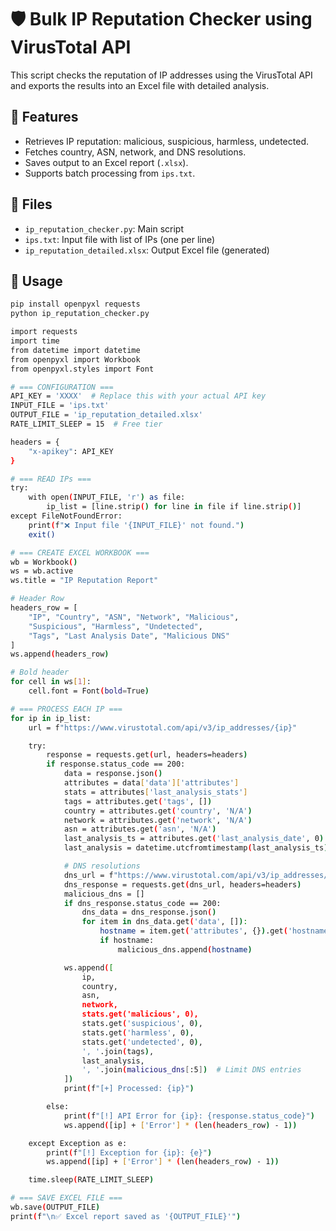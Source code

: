 # 🛡️ Bulk IP Reputation Checker using VirusTotal API

This script checks the reputation of IP addresses using the VirusTotal API and exports the results into an Excel file with detailed analysis.

## 🔧 Features
- Retrieves IP reputation: malicious, suspicious, harmless, undetected.
- Fetches country, ASN, network, and DNS resolutions.
- Saves output to an Excel report (`.xlsx`).
- Supports batch processing from `ips.txt`.

## 📂 Files
- `ip_reputation_checker.py`: Main script
- `ips.txt`: Input file with list of IPs (one per line)
- `ip_reputation_detailed.xlsx`: Output Excel file (generated)

## 🚀 Usage

```bash
pip install openpyxl requests
python ip_reputation_checker.py

import requests
import time
from datetime import datetime
from openpyxl import Workbook
from openpyxl.styles import Font

# === CONFIGURATION ===
API_KEY = 'XXXX'  # Replace this with your actual API key
INPUT_FILE = 'ips.txt'
OUTPUT_FILE = 'ip_reputation_detailed.xlsx'
RATE_LIMIT_SLEEP = 15  # Free tier

headers = {
    "x-apikey": API_KEY
}

# === READ IPs ===
try:
    with open(INPUT_FILE, 'r') as file:
        ip_list = [line.strip() for line in file if line.strip()]
except FileNotFoundError:
    print(f"❌ Input file '{INPUT_FILE}' not found.")
    exit()

# === CREATE EXCEL WORKBOOK ===
wb = Workbook()
ws = wb.active
ws.title = "IP Reputation Report"

# Header Row
headers_row = [
    "IP", "Country", "ASN", "Network", "Malicious", 
    "Suspicious", "Harmless", "Undetected", 
    "Tags", "Last Analysis Date", "Malicious DNS"
]
ws.append(headers_row)

# Bold header
for cell in ws[1]:
    cell.font = Font(bold=True)

# === PROCESS EACH IP ===
for ip in ip_list:
    url = f"https://www.virustotal.com/api/v3/ip_addresses/{ip}"

    try:
        response = requests.get(url, headers=headers)
        if response.status_code == 200:
            data = response.json()
            attributes = data['data']['attributes']
            stats = attributes['last_analysis_stats']
            tags = attributes.get('tags', [])
            country = attributes.get('country', 'N/A')
            network = attributes.get('network', 'N/A')
            asn = attributes.get('asn', 'N/A')
            last_analysis_ts = attributes.get('last_analysis_date', 0)
            last_analysis = datetime.utcfromtimestamp(last_analysis_ts).strftime('%Y-%m-%d %H:%M:%S')

            # DNS resolutions
            dns_url = f"https://www.virustotal.com/api/v3/ip_addresses/{ip}/resolutions"
            dns_response = requests.get(dns_url, headers=headers)
            malicious_dns = []
            if dns_response.status_code == 200:
                dns_data = dns_response.json()
                for item in dns_data.get('data', []):
                    hostname = item.get('attributes', {}).get('hostname')
                    if hostname:
                        malicious_dns.append(hostname)

            ws.append([
                ip,
                country,
                asn,
                network,
                stats.get('malicious', 0),
                stats.get('suspicious', 0),
                stats.get('harmless', 0),
                stats.get('undetected', 0),
                ', '.join(tags),
                last_analysis,
                ', '.join(malicious_dns[:5])  # Limit DNS entries
            ])
            print(f"[+] Processed: {ip}")

        else:
            print(f"[!] API Error for {ip}: {response.status_code}")
            ws.append([ip] + ['Error'] * (len(headers_row) - 1))

    except Exception as e:
        print(f"[!] Exception for {ip}: {e}")
        ws.append([ip] + ['Error'] * (len(headers_row) - 1))

    time.sleep(RATE_LIMIT_SLEEP)

# === SAVE EXCEL FILE ===
wb.save(OUTPUT_FILE)
print(f"\n✅ Excel report saved as '{OUTPUT_FILE}'")
